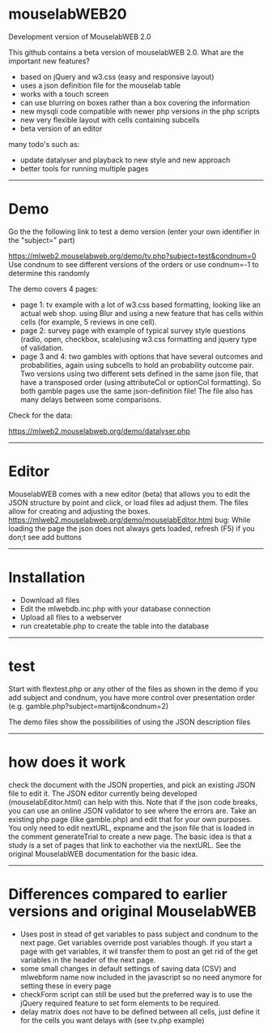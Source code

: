 # mouselabWEB20
Development version of MouselabWEB 2.0

This github contains a beta version of mouselabWEB 2.0. What are the important new features?
- based on jQuery and w3.css (easy and responsive layout)
- uses a json definition file for the mouselab table
- works with a touch screen 
- can use blurring on boxes rather than a box covering the information
- new mysqli code compatible with newer php versions in the php scripts
- new very flexible layout with cells containing subcells
- beta version of an editor 

many todo's such as:
- update datalyser and playback to new style and new approach
- better tools for running multiple pages

------------------
# Demo
Go the the following link to test a demo version (enter your own identifier in the "subject=" part)

https://mlweb2.mouselabweb.org/demo/tv.php?subject=test&condnum=0
Use condnum to see different versions of the orders or use condnum=-1 to determine this randomly

The demo covers 4 pages:
- page 1: tv example with a lot of w3.css based formatting, looking like an actual web shop. using Blur and using a new feature that has cells within cells (for example, 5 reviews in one cell).
- page 2: survey page with example of typical survey style questions  (radio, open, checkbox, scale)using w3.css formatting and jquery type of validation. 
- page 3 and 4: two gambles with options that have several outcomes and probabilities, again using subcells to hold an probability outcome pair. Two versions using two different sets defined in the same json file, that have a transposed order (using attributeCol or optionCol formatting). So both gamble pages use the same json-definition file! The file also has many delays between some comparisons.

Check for the data:

https://mlweb2.mouselabweb.org/demo/datalyser.php

----------------
# Editor

MouselabWEB comes with a new editor (beta) that allows you to edit the JSON structure by point and click, 
or load files ad adjust them. The files allow for creating and adjusting the boxes. 
https://mlweb2.mouselabweb.org/demo/mouselabEditor.html
bug: While loading the page the json does not always gets loaded, refresh (F5) if you don;t see add buttons

------------------
# Installation
- Download all files
- Edit the mlwebdb.inc.php with your database connection  
- Upload all files to a webserver
- run createtable.php to create the table into the database

-----------------
# test
Start with flextest.php or any other of the files as shown in the demo
if you add subject and condnum, you have more control over presentation order
(e.g. gamble.php?subject=martijn&condnum=2)

The demo files show the possibilities of using the JSON description files

------------------
# how does it work
check the document with the JSON properties, and pick an existing JSON file to edit it. The JSON editor currently being developed (mouselabEditor.html) can help with this. Note that if the json code breaks, you can use an online JSON validator to see where the errors are. 
Take an existing php page (like gamble.php) and edit that for your own purposes. You only need to edit nextURL, expname and the json file that is loaded in the comment generateTrial to create a new page. 
The basic idea is that a study is a set of pages that link to eachother via the nextURL. See the original MouselabWEB documentation for the basic idea.

------------------
# Differences compared to earlier versions and original MouselabWEB 
- Uses post in stead of get variables to pass subject and condnum to the next page. Get variables override post variables though. If you start a page with get variables, it wil transfer them to post an get rid of the get variables in the header of the next page.
- some small changes in default settings of saving data (CSV) and mlwebform name now included in the javascript so no need anymore for setting these in every page
- checkForm script can still be used but the preferred way is to use the jQuery required feature to set form elements to be required. 
- delay matrix does not have to be defined between all cells, just define it for the cells you want delays with (see tv.php example)
